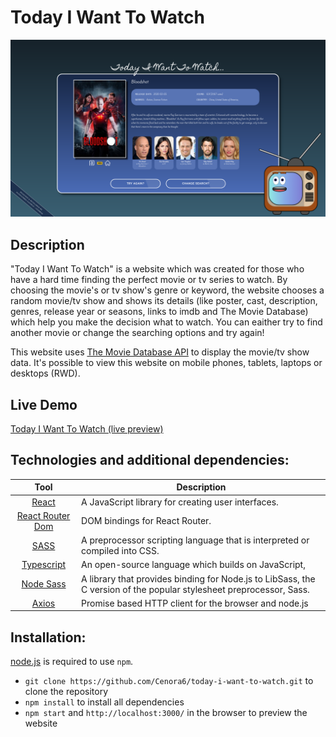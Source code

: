 # Today I Want To Watch

![](src/assets/preview/preview.png)

## Description
"Today I Want To Watch" is a website which was created for those who have a hard time finding the perfect movie or tv series to watch. By choosing the movie's or tv show's genre or keyword, the website chooses a random movie/tv show and shows its details (like poster, cast, description, genres, release year or seasons, links to imdb and The Movie Database) which help you make the decision what to watch. You can eaither try to find another movie or change the searching options and try again!

This website uses [The Movie Database API](https://developers.themoviedb.org/) to display the movie/tv show data. It's possible to view this website on mobile phones, tablets, laptops or desktops (RWD).



## Live Demo
[Today I Want To Watch (live preview)](https://cenora6.github.io/today-i-want-to-watch/)

 
## Technologies and additional dependencies:

| Tool | Description |
| :-------------:|--------------|
| [React](https://www.npmjs.com/package/react/) | A JavaScript library for creating user interfaces. |
| [React Router Dom](https://www.npmjs.com/package/react-router-dom/) | DOM bindings for React Router. |
| [SASS](https://www.npmjs.com/package/sass/) | A preprocessor scripting language that is interpreted or compiled into CSS.  |
| [Typescript](https://www.npmjs.com/package/typescript/) | An open-source language which builds on JavaScript, |
| [Node Sass](https://www.npmjs.com/package/node-sass/) | A library that provides binding for Node.js to LibSass, the C version of the popular stylesheet preprocessor, Sass. |
| [Axios](https://www.npmjs.com/package/axios/) | Promise based HTTP client for the browser and node.js |

## Installation:
[node.js](http://nodejs.org/download/) is required to use ``npm``.

-  ```git clone https://github.com/Cenora6/today-i-want-to-watch.git``` to clone the repository
- ```npm install``` to install all dependencies
- ```npm start``` and ```http://localhost:3000/``` in the browser to preview the website
